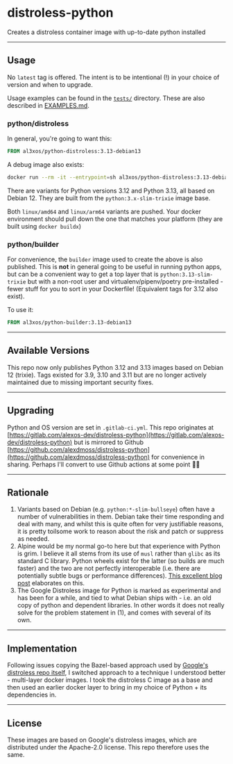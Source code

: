 # distroless-python

Creates a distroless container image with up-to-date python installed

---

## Usage

No `latest` tag is offered. The intent is to be intentional (!) in your choice of version and when to upgrade.

Usage examples can be found in the [`tests/`](tests/) directory. These are also described in [EXAMPLES.md](EXAMPLES.md).

### python/distroless

In general, you're going to want this:

```dockerfile
FROM al3xos/python-distroless:3.13-debian13
```

A debug image also exists:

```sh
docker run --rm -it --entrypoint=sh al3xos/python-distroless:3.13-debian13-debug
```

There are variants for Python versions 3.12 and Python 3.13, all based on Debian 12. They are built from the `python:3.x-slim-trixie` image base.

Both `linux/amd64` and `linux/arm64` variants are pushed. Your docker environment should pull down the one that matches your platform (they are built using `docker buildx`)

### python/builder

For convenience, the `builder` image used to create the above is also published. This is **not** in general going to be useful in running python apps, but can be a convenient way to get a top layer that is `python:3.13-slim-trixie` but with a non-root user and virtualenv/pipenv/poetry pre-installed - fewer stuff for you to sort in your Dockerfile! (Equivalent tags for 3.12 also exist).

To use it:

```dockerfile
FROM al3xos/python-builder:3.13-debian13
```

---

## Available Versions

This repo now only publishes Python 3.12 and 3.13 images based on Debian 12 (trixie). Tags existed for 3.9, 3.10 and 3.11 but are no longer actively maintained due to missing important security fixes.

---

## Upgrading

Python and OS version are set in `.gitlab-ci.yml`. This repo originates at [https://gitlab.com/alexos-dev/distroless-python](https://gitlab.com/alexos-dev/distroless-python) but is mirrored to Github [https://github.com/alexdmoss/distroless-python](https://github.com/alexdmoss/distroless-python) for convenience in sharing. Perhaps I'll convert to use Github actions at some point 🤷‍♂️

---

## Rationale

1. Variants based on Debian (e.g. `python:*-slim-bullseye`) often have a number of vulnerabilities in them. Debian take their time responding and deal with many, and whilst this is quite often for very justifiable reasons, it is pretty toilsome work to reason about the risk and patch or suppress as needed.
2. Alpine would be my normal go-to here but that experience with Python is grim. I believe it all stems from its use of `musl` rather than `glibc` as its standard C library. Python wheels exist for the latter (so builds are much faster) and the two are not perfectly interoperable (i.e. there are potentially subtle bugs or performance differences). [This excellent blog post](https://pythonspeed.com/articles/alpine-docker-python/) elaborates on this.
3. The Google Distroless image for Python is marked as experimental and has been for a while, and tied to what Debian ships with - i.e. an old copy of python and dependent libraries. In other words it does not really solve for the problem statement in (1), and comes with several of its own.

---

## Implementation

Following issues copying the Bazel-based approach used by [Google's distroless repo itself](https://github.com/GoogleContainerTools/distroless), I switched approach to a technique I understood better - multi-layer docker images. I took the distroless C image as a base and then used an earlier docker layer to bring in my choice of Python + its dependencies in.

---

## License

These images are based on Google's distroless images, which are distributed under the Apache-2.0 license. This repo therefore uses the same.
